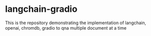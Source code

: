 # langchain-gradio
This is the repository demonstrating the implementation of langchain, openai, chromdb, gradio to qna multiple document at a time
